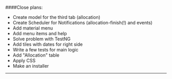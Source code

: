 ####Close plans:
- Create model for the third tab (allocation)
- Create Scheduler for Notifications (allocation-finish(!) and events)
- Add material menu
- Add menu items and help
- Solve problem with TestNG
- Add tiles with dates for right side
- Write a few tests for main logic
- Add "Allocation" table
- Apply CSS
- Make an installer
___